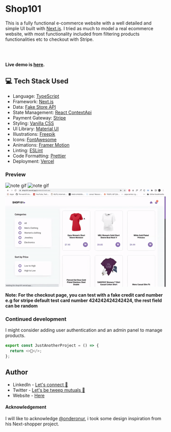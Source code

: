 # Shop101

This is a fully functional e-commerce website with a well detailed and simple UI  built with [Next.js](https://nextjs.org/). I tried as much to model a real ecommerce website, with most functionality included from filtering products functionalities etc to checkout with Stripe.

<br />
<br />

**Live demo is [here](https://shop101.vercel.app/).**


## 💻 Tech Stack Used
* Language: [TypeScript](https://www.typescriptlang.org/)
* Framework: [Next.js](https://nextjs.org/)
* Data: [Fake Store API](https://fakestoreapi.com/)
* State Management: [React ContextApi](https://reactjs.org/docs/context.html)
* Payment Gateway: [Stripe](https://stripe.com/)
* Styling: [Vanilla CSS]("")
* UI Library: [Material UI]("https://mui.com/")
* Illustrations: [Freepik]("https://www.freepik.com/vectors/illustrations")
* Icons: [FontAwesome]("https://fontawesome.com/icons")
* Animations: [Framer Motion](https://www.framer.com/motion/)
* Linting: [ESLint](https://eslint.org/)
* Code Formatting: [Prettier](https://prettier.io/)
* Deployment: [Vercel](https://vercel.com/)


### Preview

![note gif](./public/ezgif.com-gif-maker.gif)
![note gif](./public/ezgif.com-gif-maker(1).gif)
![note gif](./public/ezgif.com-gif-maker(2).gif)




**Note: For the checkout page, you can test with a fake credit card number e.g for stripe default test card number 424242424242424, the rest field can be random**


### Continued development

I might consider adding user authentication and an admin panel to manage products.



```js
export const JustAnotherProject = () => {
  return <>🎉</>;
};
```

## Author

- LinkedIn - [Let's connect 🔗](http://www.linkedin.com/in/yaya-usman-adaiza-430964192)
- Twitter - [Let's be tweep mutuals 🥰](https://twitter.com/y_usman007)
- Website - [Here](https://yaya-usman.github.io/)


#### Acknowledgement

I will like to acknowledge [@onderonur](https://github.com/onderonur), i took some design inspiration from his Next-shopper project.